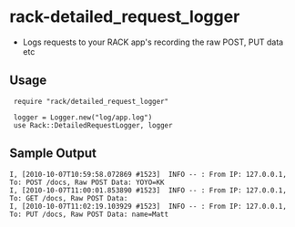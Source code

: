 rack-detailed_request_logger
============================
* Logs requests to your RACK app's recording the raw POST, PUT data etc

Usage
-----
     require "rack/detailed_request_logger"
     
     logger = Logger.new("log/app.log")
     use Rack::DetailedRequestLogger, logger
     
Sample Output
-------------
    I, [2010-10-07T10:59:58.072869 #1523]  INFO -- : From IP: 127.0.0.1, To: POST /docs, Raw POST Data: YOYO=KK
    I, [2010-10-07T11:00:01.853890 #1523]  INFO -- : From IP: 127.0.0.1, To: GET /docs, Raw POST Data:
    I, [2010-10-07T11:02:19.103929 #1523]  INFO -- : From IP: 127.0.0.1, To: PUT /docs, Raw POST Data: name=Matt